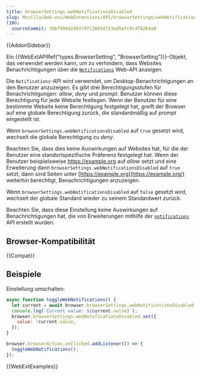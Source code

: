 ```yaml
---
title: browserSettings.webNotificationsDisabled
slug: Mozilla/Add-ons/WebExtensions/API/browserSettings/webNotificationsDisabled
l10n:
  sourceCommit: 30bf998d2d87c97c2865d713ad5afc9c476264a0
---
```


{{AddonSidebar}}

Ein {{WebExtAPIRef("types.BrowserSetting", "BrowserSetting")}}-Objekt, das verwendet werden kann, um zu verhindern, dass Websites Benachrichtigungen über die [`Notifications`](/de/docs/Web/API/Notifications_API) Web-API anzeigen.

Die `Notifications`-API wird verwendet, um Desktop-Benachrichtigungen an den Benutzer anzuzeigen. Es gibt drei Berechtigungsstufen für Benachrichtigungen: _allow_, _deny_ und _prompt_. Benutzer können diese Berechtigung für jede Website festlegen. Wenn der Benutzer für eine bestimmte Website keine Berechtigung festgelegt hat, greift der Browser auf eine globale Berechtigung zurück, die standardmäßig auf _prompt_ eingestellt ist.

Wenn `browserSettings.webNotificationsDisabled` auf `true` gesetzt wird, wechselt die globale Berechtigung zu _deny_.

Beachten Sie, dass dies keine Auswirkungen auf Websites hat, für die der Benutzer eine standortspezifische Präferenz festgelegt hat. Wenn der Benutzer beispielsweise <https://example.org> auf _allow_ setzt und eine Erweiterung dann `browserSettings.webNotificationsDisabled` auf `true` setzt, dann sind Seiten unter [https://example.org](https://example.org/) weiterhin berechtigt, Benachrichtigungen anzuzeigen.

Wenn `browserSettings.webNotificationsDisabled` auf `false` gesetzt wird, wechselt der globale Standard wieder zu seinem Standardwert zurück.

Beachten Sie, dass diese Einstellung keine Auswirkungen auf Benachrichtigungen hat, die von Erweiterungen mithilfe der [`notifications`](/de/docs/Mozilla/Add-ons/WebExtensions/API/notifications) API erstellt wurden.

## Browser-Kompatibilität

{{Compat}}

## Beispiele

Einstellung umschalten:

```js
async function toggleWebNotifications() {
  let current = await browser.browserSettings.webNotificationsDisabled.get({});
  console.log(`Current value: ${current.value}`);
  browser.browserSettings.webNotificationsDisabled.set({
    value: !current.value,
  });
}

browser.browserAction.onClicked.addListener(() => {
  toggleWebNotifications();
});
```

{{WebExtExamples}}

